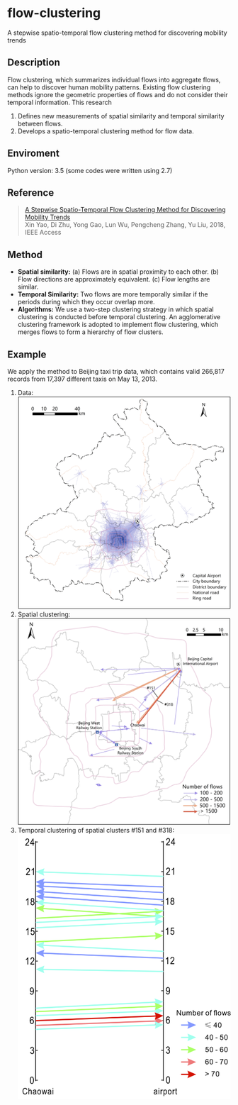 # flow-clustering
A stepwise spatio-temporal flow clustering method for discovering mobility trends

## Description
Flow clustering, which summarizes individual flows into aggregate flows, can help to discover human mobility patterns. Existing flow clustering methods ignore the geometric properties of flows and do not consider their temporal information. This research</br>
1. Defines new measurements of spatial similarity and temporal similarity between flows.</br>
2. Develops a spatio-temporal clustering method for flow data.</br>

## Enviroment
Python version: 3.5 (some codes were written using 2.7)</br>

## Reference
> [A Stepwise Spatio-Temporal Flow Clustering Method for Discovering Mobility Trends](https://ieeexplore.ieee.org/document/8432425/)</br>
> Xin Yao, Di Zhu, Yong Gao, Lun Wu, Pengcheng Zhang, Yu Liu, 2018, IEEE Access</br>

## Method
- **Spatial similarity:** (a) Flows are in spatial proximity to each other. (b) Flow directions are approximately equivalent. (c) Flow lengths are similar.</br>
- **Temporal Similarity:** Two flows are more temporally similar if the periods during which they occur overlap more.</br>
- **Algorithms:** We use a two-step clustering strategy in which spatial clustering is conducted before temporal clustering. An agglomerative clustering framework is adopted to implement flow clustering, which merges flows to form a hierarchy of flow clusters.</br>

## Example
We apply the method to Beijing taxi trip data, which contains valid 266,817 records from 17,397 different taxis on May 13, 2013. </br>
1. Data:</br>
![data](data.jpg)
2. Spatial clustering:</br>
![spatial clustering](spatial_clustering.jpg)
3. Temporal clustering of spatial clusters #151 and #318:</br>
![temporal clustering](temporal_clustering.jpg)
